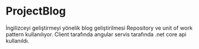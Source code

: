 # ProjectBlog
İngilizceyi geliştirmeyi yönelik blog geliştirilmesi Repository ve unit of work pattern kullanılıyor. Client tarafında angular servis tarafında
.net core api kullanıldı.
